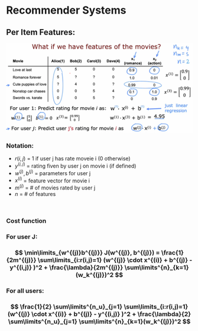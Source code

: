 # Recommender Systems

## Per Item Features:

<img src="images/per_item_fet.png" width=750>

### Notation:
- $r(i,j)$ = 1 if user j has rate moveie i (0 otherwise)
- $y^{(i,j)}$ = rating fiven by user j on movie i (if defined)
- $w^{(j)}, b^{(j)}$ = parameters for user j
- $x^{(i)}$ = feature vector for movie i
- $m^{(j)}$ = # of movies rated by user j
- $n$ = # of features

<br>

### Cost function

### For user J:

### $$ \min\limits_{w^{(j)}b^{(j)}} J(w^{(j)}, b^{(j)}) = \frac{1}{2m^{(j)}} \sum\limits_{i:r(i,j)=1} (w^{(j)} \cdot x^{(i)} + b^{(j)} - y^{(i,j)} )^2 + \frac{\lambda}{2m^{(j)}} \sum\limits^{n}_{k=1}(w_k^{(j)})^2 $$

### For all users:

### $$ \frac{1}{2} \sum\limits^{n_u}_{j=1} \sum\limits_{i:r(i,j)=1} (w^{(j)} \cdot x^{(i)} + b^{(j)} - y^{(i,j)} )^2 + \frac{\lambda}{2} \sum\limits^{n_u}_{j=1} \sum\limits^{n}_{k=1}(w_k^{(j)})^2 $$

<br>

